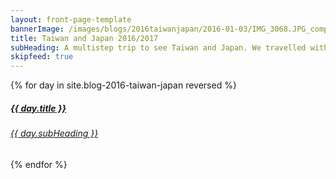 ```yaml
---
layout: front-page-template
bannerImage: /images/blogs/2016taiwanjapan/2016-01-03/IMG_3068.JPG_compressed.JPEG
title: Taiwan and Japan 2016/2017
subHeading: A multistep trip to see Taiwan and Japan. We travelled with 6 friends in Taiwan and then joined up with another 6 to make a huge group of 12. So much fun!
skipfeed: true
---
```


<div class="text-uppercase adventure-list experience">
  {% for day in site.blog-2016-taiwan-japan reversed %}
    <div class="col-md-6 col-sm-6 animated fadeInUp" data-wow-delay="0.1s" data-wow-duration="1s">
      <a href="{{day.url | prepend: site.baseurl}}">
        <img src="{{ day.bannerImage }}"  alt="" class="img-responsive">
        <div class="overlay-lnk text-uppercase text-center">
          <i class="icon icon-streetsign"></i>
          <h5>{{ day.title }}</h5>
          <h6>{{ day.subHeading }}</h6>
        </div>
      </a>
    </div>
  {% endfor %}
</div>
